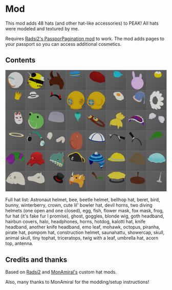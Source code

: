 # Mod
This mod adds 48 hats (and other hat-like accessories) to PEAK! 
All hats were modeled and textured by me.

Requires [Radsi2's PassporPagination mod](https://thunderstore.io/c/peak/p/Radsi2/PassporPagination/) to work. The mod adds pages to your passport so you can access additional cosmetics.  


## Contents

![Image of every hat:](https://github.com/Samtankerous/PEAK-ManyManyHats/blob/main/AllHats.png)

Full hat list: Astronaut helmet, bee, beetle helmet, bellhop hat, beret, bird, bunny, winterberry, crown, cute lil' bowler hat, devil horns, 
two diving helmets (one open and one closed), egg, fish, flower mask, fox mask, frog, fur hat (it's fake fur I promise), ghost, goggles, blonde wig, 
goth headband, hairbun covers, halo, headphones, horns, hotdog, kalotti hat, knife headband, another knife headband, emo leaf, mohawk, octopus, 
piranha, pirate hat, pompom hat, construction helmet, saunahattu, showercap, skull, animal skull, tiny tophat, triceratops, twig with a leaf, 
umbrella hat, acorn top, antenna.


## Credits and thanks
Based on [Radsi2](https://thunderstore.io/c/peak/p/Radsi2/CustomHats/) and [MonAmiral's](https://thunderstore.io/c/peak/p/MonAmiral/MoreCustomHats/) custom hat mods.

Also, many thanks to MonAmiral for the modding/setup instructions!



